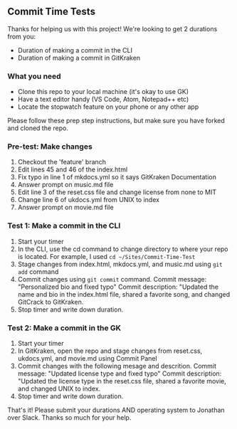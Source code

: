 ## Commit Time Tests

Thanks for helping us with this project! We're looking to get 2 durations from you:

- Duration of making a commit in the CLI
- Duration of making a commit in GitKraken

### What you need

- Clone this repo to your local machine (it's okay to use GK)
- Have a text editor handy (VS Code, Atom, Notepad++ etc)
- Locate the stopwatch feature on your phone or any other app

Please follow these prep step instructions, but make sure you have forked and cloned the repo.

### Pre-test: Make changes

1. Checkout the 'feature' branch
2. Edit lines 45 and 46 of the index.html
3. Fix typo in line 1 of mkdocs.yml so it says GitKraken Documentation
4. Answer prompt on music.md file
5. Edit line 3 of the reset.css file and change license from none to MIT
6. Change line 6 of ukdocs.yml from UNIX to index
7. Answer prompt on movie.md file



### Test 1: Make a commit in the CLI


1. Start your timer
2. In the CLI, use the cd command to change directory to where your repo is located. For example, I used `cd ~/Sites/Commit-Time-Test`
3. Stage changes from index.html, mkdocs.yml, and music.md using `git add` command
4. Commit changes using `git commit` command. 
          Commit message: "Personalized bio and fixed typo"
          Commit description: "Updated the name and bio in the index.html file, shared a favorite song, and changed GitCrack to GitKraken.
5. Stop timer and write down duration. 



### Test 2: Make a commit in the GK


1. Start your timer
2. In GitKraken, open the repo and stage changes from reset.css, ukdocs.yml, and movie.md using Commit Panel
3. Commit changes with the following mesage and descrition.
          Commit message: "Updated license type and fixed typo"
          Commit description: "Updated the license type in the reset.css file, shared a favorite movie, and changed UNIX to index.
4. Stop timer and write down duration.


That's it! Please submit your durations AND operating system to Jonathan over Slack. Thanks so much for your help.
